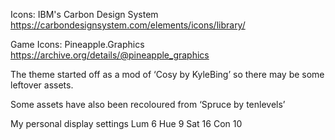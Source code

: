 Icons: IBM's Carbon Design System
https://carbondesignsystem.com/elements/icons/library/ 

Game Icons: Pineapple.Graphics 
https://archive.org/details/@pineapple_graphics

The theme started off as a mod of ‘Cosy by KyleBing’ so there may be some leftover assets. 

Some assets have also been recoloured from ‘Spruce by tenlevels’

My personal display settings
Lum 6
Hue 9
Sat 16 
Con 10


